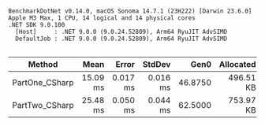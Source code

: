 ```

BenchmarkDotNet v0.14.0, macOS Sonoma 14.7.1 (23H222) [Darwin 23.6.0]
Apple M3 Max, 1 CPU, 14 logical and 14 physical cores
.NET SDK 9.0.100
  [Host]     : .NET 9.0.0 (9.0.24.52809), Arm64 RyuJIT AdvSIMD
  DefaultJob : .NET 9.0.0 (9.0.24.52809), Arm64 RyuJIT AdvSIMD


```
| Method         | Mean     | Error    | StdDev   | Gen0    | Allocated |
|--------------- |---------:|---------:|---------:|--------:|----------:|
| PartOne_CSharp | 15.09 ms | 0.017 ms | 0.016 ms | 46.8750 | 496.51 KB |
| PartTwo_CSharp | 25.48 ms | 0.050 ms | 0.044 ms | 62.5000 | 753.97 KB |
